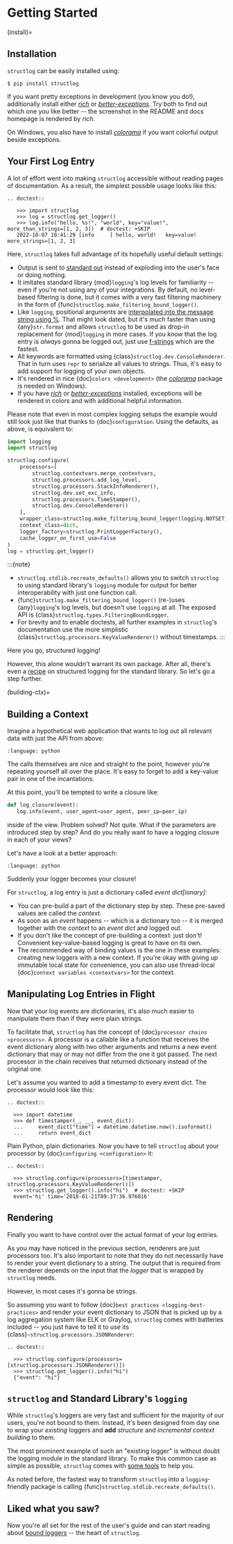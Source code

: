 # Getting Started

(install)=

## Installation

`structlog` can be easily installed using:

```console
$ pip install structlog
```

If you want pretty exceptions in development (you know you do!), additionally install either [*rich*] or [*better-exceptions*].
Try both to find out which one you like better -- the screenshot in the README and docs homepage is rendered by *rich*.

On Windows, you also have to install [*colorama*] if you want colorful output beside exceptions.


## Your First Log Entry

A lot of effort went into making `structlog` accessible without reading pages of documentation.
As a result, the simplest possible usage looks like this:

```{eval-rst}
.. doctest::

   >>> import structlog
   >>> log = structlog.get_logger()
   >>> log.info("hello, %s!", "world", key="value!", more_than_strings=[1, 2, 3])  # doctest: +SKIP
   2022-10-07 10:41:29 [info     ] hello, world!   key=value! more_strings=[1, 2, 3]
```

Here, `structlog` takes full advantage of its hopefully useful default settings:

- Output is sent to [standard out] instead of exploding into the user's face or doing nothing.
- It imitates standard library {mod}`logging`'s log levels for familiarity -- even if you're not using any of your integrations.
  By default, no level-based filtering is done, but it comes with a very fast filtering machinery in the form of {func}`structlog.make_filtering_bound_logger()`.
- Like `logging`, positional arguments are [interpolated into the message string using %](https://docs.python.org/3/library/stdtypes.html#old-string-formatting).
  That might look dated, but it's *much* faster than using {any}`str.format` and allows ``structlog`` to be used as drop-in replacement for {mod}`logging` in more cases.
  If you *know* that the log entry is *always* gonna be logged out, just use [f-strings](https://docs.python.org/3/tutorial/inputoutput.html#formatted-string-literals) which are the fastest.
- All keywords are formatted using {class}`structlog.dev.ConsoleRenderer`.
  That in turn uses `repr` to serialize all values to strings.
  Thus, it's easy to add support for logging of your own objects.
- It's rendered in nice {doc}`colors <development>` (the [*colorama*] package is needed on Windows).
- If you have [*rich*] or [*better-exceptions*] installed, exceptions will be rendered in colors and with additional helpful information.

Please note that even in most complex logging setups the example would still look just like that thanks to {doc}`configuration`.
Using the defaults, as above, is equivalent to:

```python
import logging
import structlog

structlog.configure(
    processors=[
        structlog.contextvars.merge_contextvars,
        structlog.processors.add_log_level,
        structlog.processors.StackInfoRenderer(),
        structlog.dev.set_exc_info,
        structlog.processors.TimeStamper(),
        structlog.dev.ConsoleRenderer()
    ],
    wrapper_class=structlog.make_filtering_bound_logger(logging.NOTSET),
    context_class=dict,
    logger_factory=structlog.PrintLoggerFactory(),
    cache_logger_on_first_use=False
)
log = structlog.get_logger()
```

:::{note}
- `structlog.stdlib.recreate_defaults()` allows you to switch `structlog` to using standard library's `logging` module for output for better interoperability with just one function call.
- {func}`structlog.make_filtering_bound_logger()` (re-)uses {any}`logging`'s log levels, but doesn't use `logging` at all.
  The exposed API is {class}`structlog.types.FilteringBoundLogger`.
- For brevity and to enable doctests, all further examples in `structlog`'s documentation use the more simplistic {class}`structlog.processors.KeyValueRenderer()` without timestamps.
:::

Here you go, structured logging!


However, this alone wouldn't warrant its own package.
After all, there's even a [recipe] on structured logging for the standard library.
So let's go a step further.

(building-ctx)=

## Building a Context

Imagine a hypothetical web application that wants to log out all relevant data with just the API from above:

```{literalinclude} code_examples/getting-started/imaginary_web.py
:language: python
```

The calls themselves are nice and straight to the point, however you're repeating yourself all over the place.
It's easy to forget to add a key-value pair in one of the incantations.

At this point, you'll be tempted to write a closure like:

```python
def log_closure(event):
   log.info(event, user_agent=user_agent, peer_ip=peer_ip)
```

inside of the view.
Problem solved?
Not quite.
What if the parameters are introduced step by step?
And do you really want to have a logging closure in each of your views?

Let's have a look at a better approach:

```{literalinclude} code_examples/getting-started/imaginary_web_better.py
:language: python
```

Suddenly your logger becomes your closure!

For `structlog`, a log entry is just a dictionary called *event dict\[ionary\]*:

- You can pre-build a part of the dictionary step by step.
  These pre-saved values are called the *context*.
- As soon as an *event* happens -- which is a dictionary too -- it is merged together with the *context* to an *event dict* and logged out.
- If you don't like the concept of pre-building a context: just don't!
  Convenient key-value-based logging is great to have on its own.
- The recommended way of binding values is the one in these examples: creating new loggers with a new context.
  If you're okay with giving up immutable local state for convenience, you can also use thread-local {doc}`context variables <contextvars>` for the context.


## Manipulating Log Entries in Flight

Now that your log events are dictionaries, it's also much easier to manipulate them than if they were plain strings.

To facilitate that, `structlog` has the concept of {doc}`processor chains <processors>`.
A processor is a callable like a function that receives the event dictionary along with two other arguments and returns a new event dictionary that may or may not differ from the one it got passed.
The next processor in the chain receives that returned dictionary instead of the original one.

Let's assume you wanted to add a timestamp to every event dict.
The processor would look like this:

```{eval-rst}
.. doctest::

  >>> import datetime
  >>> def timestamper(_, __, event_dict):
  ...     event_dict["time"] = datetime.datetime.now().isoformat()
  ...     return event_dict
```

Plain Python, plain dictionaries.
Now you have to tell `structlog` about your processor by {doc}`configuring <configuration>` it:

```{eval-rst}
.. doctest::

  >>> structlog.configure(processors=[timestamper, structlog.processors.KeyValueRenderer()])
  >>> structlog.get_logger().info("hi")  # doctest: +SKIP
  event='hi' time='2018-01-21T09:37:36.976816'
```

## Rendering

Finally you want to have control over the actual format of your log entries.

As you may have noticed in the previous section, renderers are just processors too.
It's also important to note that they do not necessarily have to render your event dictionary to a string.
The output that is required from the renderer depends on the input that the *logger* that is wrapped by `structlog` needs.

However, in most cases it's gonna be strings.

So assuming you want to follow {doc}`best practices <logging-best-practices>` and render your event dictionary to JSON that is picked up by a log aggregation system like ELK or Graylog, `structlog` comes with batteries included -- you just have to tell it to use its {class}`~structlog.processors.JSONRenderer`:

```{eval-rst}
.. doctest::

  >>> structlog.configure(processors=[structlog.processors.JSONRenderer()])
  >>> structlog.get_logger().info("hi")
  {"event": "hi"}
```

## `structlog` and Standard Library's `logging`

While `structlog`'s loggers are very fast and sufficient for the majority of our users, you're not bound to them.
Instead, it's been designed from day one to wrap your *existing* loggers and **add** *structure* and *incremental context building* to them.

The most prominent example of such an "existing logger" is without doubt the logging module in the standard library.
To make this common case as simple as possible, `structlog` comes with [some tools](standard-library) to help you.

As noted before, the fastest way to transform `structlog` into a `logging`-friendly package is calling {func}`structlog.stdlib.recreate_defaults()`.


## Liked what you saw?

Now you're all set for the rest of the user's guide and can start reading about [bound loggers](loggers) -- the heart of `structlog`.


[*better-exceptions*]: https://github.com/qix-/better-exceptions
[*colorama*]: https://pypi.org/project/colorama/
[recipe]: https://docs.python.org/3/howto/logging-cookbook.html#implementing-structured-logging
[*rich*]: https://github.com/Textualize/rich
[standard out]: https://en.wikipedia.org/wiki/Standard_out#Standard_output_.28stdout.29

